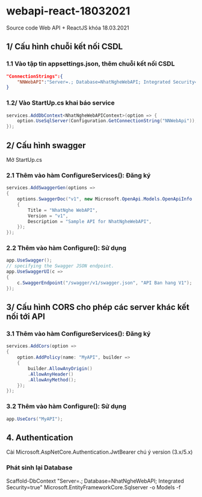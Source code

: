 # webapi-react-18032021
Source code Web API + ReactJS khóa 18.03.2021

## 1/ Cấu hình chuỗi kết nối CSDL

### 1.1 Vào tập tin appsettings.json, thêm chuỗi kết nối CSDL

```json
"ConnectionStrings":{
    "NNWebAPI":"Server=.; Database=NhatNgheWebAPI; Integrated Security=true"
}
```

### 1.2/ Vào StartUp.cs khai báo service

```cs
services.AddDbContext<NhatNgheWebAPIContext>(option => {
    option.UseSqlServer(Configuration.GetConnectionString("NNWebApi"));
});
```

## 2/ Cấu hình swagger

Mở StartUp.cs

### 2.1 Thêm vào hàm ConfigureServices(): Đăng ký

```cs
services.AddSwaggerGen(options =>
{
    options.SwaggerDoc("v1", new Microsoft.OpenApi.Models.OpenApiInfo
    {
        Title = "NhatNghe WebAPI",
        Version = "v1",
        Description = "Sample API for NhatNgheWebAPI",
    });
});
```

### 2.2 Thêm vào hàm Configure(): Sử dụng

```cs
app.UseSwagger();
// specifying the Swagger JSON endpoint.
app.UseSwaggerUI(c =>
{
    c.SwaggerEndpoint("/swagger/v1/swagger.json", "API Ban hang V1");
});
```

## 3/ Cấu hình CORS cho phép các server khác kết nối tới API

### 3.1 Thêm vào hàm ConfigureServices(): Đăng ký

```cs
services.AddCors(option =>
{
    option.AddPolicy(name: "MyAPI", builder =>
    {
        builder.AllowAnyOrigin()
        .AllowAnyHeader()
        .AllowAnyMethod();
    });
});
```

### 3.2 Thêm vào hàm Configure(): Sử dụng

```cs
app.UseCors("MyAPI");
```

## 4. Authentication
Cài
Microsoft.AspNetCore.Authentication.JwtBearer
chú ý version (3.x/5.x)


### Phát sinh lại Database
Scaffold-DbContext "Server=.; Database=NhatNgheWebAPI; Integrated Security=true" Microsoft.EntityFrameworkCore.Sqlserver -o Models -f